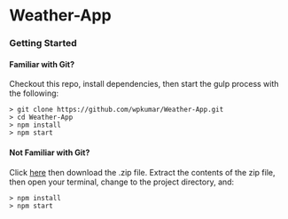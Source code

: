 # Weather-App

### Getting Started

#### Familiar with Git?
Checkout this repo, install dependencies, then start the gulp process with the following:

```
> git clone https://github.com/wpkumar/Weather-App.git
> cd Weather-App
> npm install
> npm start
```

#### Not Familiar with Git?
Click [here](https://github.com/wpkumar) then download the .zip file.  Extract the contents of the zip file, then open your terminal, change to the project directory, and:

```
> npm install
> npm start
```
